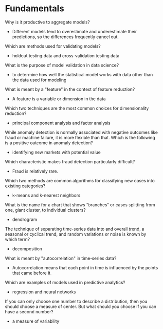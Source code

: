 # Fundamentals
Why is it productive to aggregate models?
   - Different models tend to overestimate and underestimate their predictions, so the differences frequently cancel out.
   
Which are methods used for validating models?
   - holdout testing data and cross-validation testing data
   
What is the purpose of model validation in data science?
   - to determine how well the statistical model works with data other than the data used for modeling
  
What is meant by a "feature" in the context of feature reduction?
   - A feature is a variable or dimension in the data

Which two techniques are the most common choices for dimensionality reduction?   
   - principal component analysis and factor analysis
   
While anomaly detection is normally associated with negative outcomes like fraud or machine failure, it is more flexible than that. Which is the following is a positive outcome in anomaly detection?
   - identifying new markets with potential value

Which characteristic makes fraud detection particularly difficult?
   - Fraud is relatively rare.

Which two methods are common algorithms for classifying new cases into existing categories?
   - k-means and k-nearest neighbors
  
What is the name for a chart that shows "branches" or cases splitting from one, giant cluster, to individual clusters?
   - dendrogram
   
The technique of separating time-series data into and overall trend, a seasonal or cyclical trend, and random variations or noise is known by which term?
   - decomposition
  
What is meant by "autocorrelation" in time-series data?
   - Autocorrelation means that each point in time is influenced by the points that came before it.
  
Which are examples of models used in predictive analytics?
   - regression and neural networks
  
If you can only choose one number to describe a distribution, then you should choose a measure of center. But what should you choose if you can have a second number?
   - a measure of variability
   
